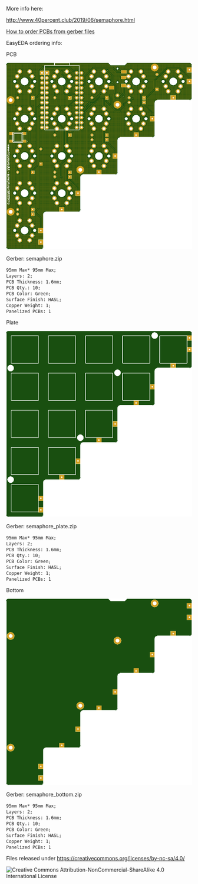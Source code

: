 More info here:

http://www.40percent.club/2019/06/semaphore.html

[How to order PCBs from gerber files](http://www.40percent.club/2017/03/ordering-pcb.html)

EasyEDA ordering info:

PCB

![semaphore](semaphore.png)

Gerber: semaphore.zip

    95mm Max* 95mm Max;
    Layers: 2;
    PCB Thickness: 1.6mm;
    PCB Qty.: 10;
    PCB Color: Green;
    Surface Finish: HASL;
    Copper Weight: 1;
    Panelized PCBs: 1

Plate

![semaphore_plate](semaphore_plate.png)

Gerber: semaphore_plate.zip

    95mm Max* 95mm Max;
    Layers: 2;
    PCB Thickness: 1.6mm;
    PCB Qty.: 10;
    PCB Color: Green;
    Surface Finish: HASL;
    Copper Weight: 1;
    Panelized PCBs: 1

Bottom

![semaphore_bottom](semaphore_bottom.png)

Gerber: semaphore_bottom.zip

    95mm Max* 95mm Max;
    Layers: 2;
    PCB Thickness: 1.6mm;
    PCB Qty.: 10;
    PCB Color: Green;
    Surface Finish: HASL;
    Copper Weight: 1;
    Panelized PCBs: 1

	
	
Files released under https://creativecommons.org/licenses/by-nc-sa/4.0/

![Creative Commons Attribution-NonCommercial-ShareAlike 4.0 International License](https://i.creativecommons.org/l/by-nc-sa/4.0/88x31.png)



